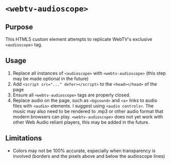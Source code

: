 # `<webtv-audioscope>`

## Purpose

This HTML5 custom element attempts to replicate WebTV's exclusive `<audioscope>` tag.

## Usage

1. Replace all instances of `<audioscope>` with `<webtv-audioscope>` (this step may be made optional in the future)
2. Add `<script src="..." defer></script>` to the `<head></head>` of the page
3. Ensure all `<webtv-audioscope>` tags are properly closed.
4. Replace audio on the page, such as `<bgsound>` and `<a>` links to audio files with `<audio>` elements. I suggest using `<audio controls>`. The music may also need to be rendered to .mp3 or other audio format that modern browsers can play. `<webtv-audioscope>` does not yet work with other Web Audio reliant players, this may be added in the future.

## Limitations

* Colors may not be 100% accurate, especially when transparency is involved (borders and the pixels above and below the audioscope lines)